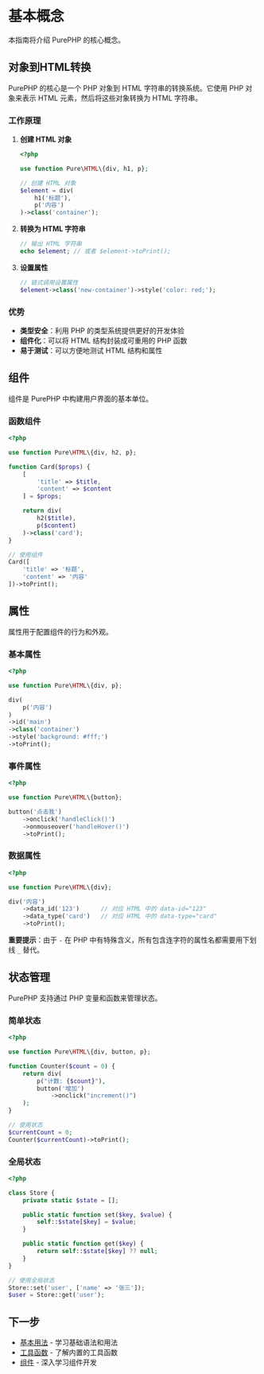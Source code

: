 # 基本概念

本指南将介绍 PurePHP 的核心概念。

## 对象到HTML转换

PurePHP 的核心是一个 PHP 对象到 HTML 字符串的转换系统。它使用 PHP 对象来表示 HTML 元素，然后将这些对象转换为 HTML 字符串。

### 工作原理

1. **创建 HTML 对象**
   ```php
   <?php

   use function Pure\HTML\{div, h1, p};

   // 创建 HTML 对象
   $element = div(
       h1('标题'),
       p('内容')
   )->class('container');
   ```

2. **转换为 HTML 字符串**
   ```php
   // 输出 HTML 字符串
   echo $element; // 或者 $element->toPrint();
   ```

3. **设置属性**
   ```php
   // 链式调用设置属性
   $element->class('new-container')->style('color: red;');
   ```

### 优势

- **类型安全**：利用 PHP 的类型系统提供更好的开发体验
- **组件化**：可以将 HTML 结构封装成可重用的 PHP 函数
- **易于测试**：可以方便地测试 HTML 结构和属性

## 组件

组件是 PurePHP 中构建用户界面的基本单位。

### 函数组件

```php
<?php

use function Pure\HTML\{div, h2, p};

function Card($props) {
    [
        'title' => $title,
        'content' => $content
    ] = $props;

    return div(
        h2($title),
        p($content)
    )->class('card');
}

// 使用组件
Card([
    'title' => '标题',
    'content' => '内容'
])->toPrint();
```



## 属性

属性用于配置组件的行为和外观。

### 基本属性

```php
<?php

use function Pure\HTML\{div, p};

div(
    p('内容')
)
->id('main')
->class('container')
->style('background: #fff;')
->toPrint();
```

### 事件属性

```php
<?php

use function Pure\HTML\{button};

button('点击我')
    ->onclick('handleClick()')
    ->onmouseover('handleHover()')
    ->toPrint();
```

### 数据属性

```php
<?php

use function Pure\HTML\{div};

div('内容')
    ->data_id('123')      // 对应 HTML 中的 data-id="123"
    ->data_type('card')   // 对应 HTML 中的 data-type="card"
    ->toPrint();
```

**重要提示**：由于 `-` 在 PHP 中有特殊含义，所有包含连字符的属性名都需要用下划线 `_` 替代。

## 状态管理

PurePHP 支持通过 PHP 变量和函数来管理状态。

### 简单状态

```php
<?php

use function Pure\HTML\{div, button, p};

function Counter($count = 0) {
    return div(
        p("计数: {$count}"),
        button('增加')
            ->onclick("increment()")
    );
}

// 使用状态
$currentCount = 0;
Counter($currentCount)->toPrint();
```

### 全局状态

```php
<?php

class Store {
    private static $state = [];

    public static function set($key, $value) {
        self::$state[$key] = $value;
    }

    public static function get($key) {
        return self::$state[$key] ?? null;
    }
}

// 使用全局状态
Store::set('user', ['name' => '张三']);
$user = Store::get('user');
```



## 下一步

- [基本用法](/zh/guide/basic-usage) - 学习基础语法和用法
- [工具函数](/zh/guide/utils) - 了解内置的工具函数
- [组件](/zh/guide/components) - 深入学习组件开发

